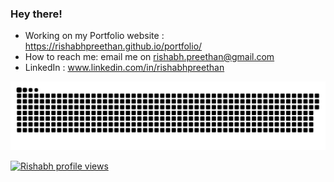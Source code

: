 ### Hey there! 

- Working on my Portfolio website : https://rishabhpreethan.github.io/portfolio/
- How to reach me: email me on rishabh.preethan@gmail.com
- LinkedIn : www.linkedin.com/in/rishabhpreethan

<a href=#><img src="contributions.svg"></a>

[![Rishabh profile views](https://u8views.com/api/v1/github/profiles/84002235/views/day-week-month-total-count.svg)](https://u8views.com/github/rishabhpreethan)


<!-- <p align="left"> <img src="https://komarev.com/ghpvc/?username=rishabhpreethan&label=Profile%20views&color=orange&style=for-the-badge" alt="rishabhpreethan" /> </p> -->
<!-- ![Github stats](https://github-readme-stats.vercel.app/api?username=rishabhpreethan&count_private=true&show_icons=true&theme=dark) -->

<!-- [![Leetcode Stats](https://leetcard.jacoblin.cool/rishabhpreethan)](https://leetcode.com/rishabhpreethan) -->
<!-- ![](https://leetcard.jacoblin.cool/rishabhpreethan?ext=heatmap)  -->


<!-- ### GitHub stats
<p><img align="center" src="https://github-readme-streak-stats.herokuapp.com/?user=rishabhpreethan&&theme=dark" alt="rishabhpreethan" /></p> -->

